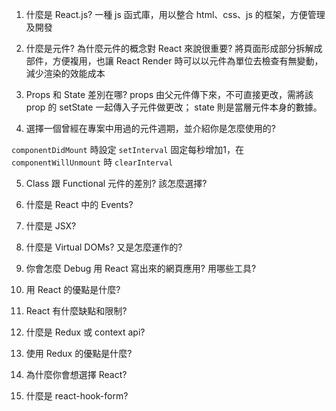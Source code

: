 1. 什麼是 React.js?
一種 js 函式庫，用以整合 html、css、js 的框架，方便管理及開發

2. 什麼是元件? 為什麼元件的概念對 React 來說很重要?
將頁面形成部分拆解成部件，方便複用，也讓 React Render 時可以以元件為單位去檢查有無變動，減少渲染的效能成本

3. Props 和 State 差別在哪?
props 由父元件傳下來，不可直接更改，需將該 prop 的 setState 一起傳入子元件做更改； state 則是當層元件本身的數據。

4. 選擇⼀個曾經在專案中⽤過的元件週期，並介紹你是怎麼使⽤的?

`componentDidMount` 時設定 `setInterval` 固定每秒增加1，在 `componentWillUnmount` 時 `clearInterval`

5. Class 跟 Functional 元件的差別? 該怎麼選擇?


6. 什麼是 React 中的 Events?


7. 什麼是 JSX?
8. 什麼是 Virtual DOMs? ⼜是怎麼運作的?
9. 你會怎麼 Debug ⽤ React 寫出來的網⾴應⽤? ⽤哪些⼯具?
10. ⽤ React 的優點是什麼?
11. React 有什麼缺點和限制?
12. 什麼是 Redux 或 context api?
13. 使⽤ Redux 的優點是什麼?
14. 為什麼你會想選擇 React?
15. 什麼是 react-hook-form?
